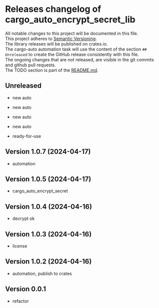 # Releases changelog of cargo_auto_encrypt_secret_lib

All notable changes to this project will be documented in this file.  
This project adheres to [Semantic Versioning](https://semver.org/spec/v2.0.0.html).  
The library releases will be published on crates.io.  
The cargo-auto automation task will use the content of the section `## Unreleased` to create
the GitHub release consistently with this file.  
The ongoing changes that are not released, are visible in the git commits and github pull requests.  
The TODO section is part of the [README.md](https://github.com/automation-tasks-rs/cargo_auto_encrypt_secret_lib).  

## Unreleased

- new auto

- new auto

- new auto

- new auto

- ready-for-use

## Version 1.0.7 (2024-04-17)

- automation

## Version 1.0.5 (2024-04-17)

- cargo_auto_encrypt_secret

## Version 1.0.4 (2024-04-16)

- decrypt ok

## Version 1.0.3 (2024-04-16)

- license

## Version 1.0.2 (2024-04-16)

- automation, publish to crates

## Version 0.0.1

- refactor
